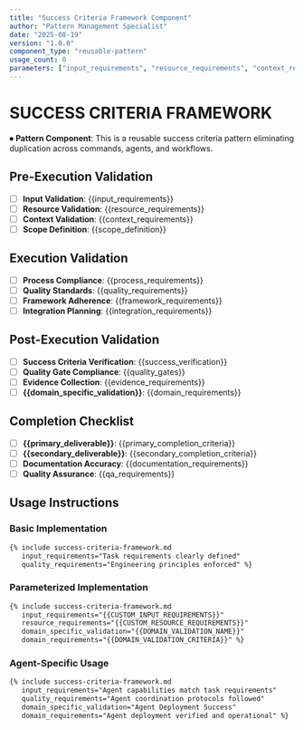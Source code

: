 ```yaml
---
title: "Success Criteria Framework Component"
author: "Pattern Management Specialist"
date: "2025-08-19"
version: "1.0.0"
component_type: "reusable-pattern"
usage_count: 0
parameters: ["input_requirements", "resource_requirements", "context_requirements", "domain_specific_validation"]
---
```


# SUCCESS CRITERIA FRAMEWORK

⏺ **Pattern Component**: This is a reusable success criteria pattern eliminating duplication across commands, agents, and workflows.

## Pre-Execution Validation
- [ ] **Input Validation**: {{input_requirements}}
- [ ] **Resource Validation**: {{resource_requirements}}
- [ ] **Context Validation**: {{context_requirements}}
- [ ] **Scope Definition**: {{scope_definition}}

## Execution Validation
- [ ] **Process Compliance**: {{process_requirements}}
- [ ] **Quality Standards**: {{quality_requirements}}
- [ ] **Framework Adherence**: {{framework_requirements}}
- [ ] **Integration Planning**: {{integration_requirements}}

## Post-Execution Validation
- [ ] **Success Criteria Verification**: {{success_verification}}
- [ ] **Quality Gate Compliance**: {{quality_gates}}
- [ ] **Evidence Collection**: {{evidence_requirements}}
- [ ] **{{domain_specific_validation}}**: {{domain_requirements}}

## Completion Checklist
- [ ] **{{primary_deliverable}}**: {{primary_completion_criteria}}
- [ ] **{{secondary_deliverable}}**: {{secondary_completion_criteria}}
- [ ] **Documentation Accuracy**: {{documentation_requirements}}
- [ ] **Quality Assurance**: {{qa_requirements}}

## Usage Instructions

### Basic Implementation
```markdown
{% include success-criteria-framework.md 
   input_requirements="Task requirements clearly defined"
   quality_requirements="Engineering principles enforced" %}
```

### Parameterized Implementation
```markdown
{% include success-criteria-framework.md 
   input_requirements="{{CUSTOM_INPUT_REQUIREMENTS}}"
   resource_requirements="{{CUSTOM_RESOURCE_REQUIREMENTS}}"
   domain_specific_validation="{{DOMAIN_VALIDATION_NAME}}"
   domain_requirements="{{DOMAIN_VALIDATION_CRITERIA}}" %}
```

### Agent-Specific Usage
```markdown
{% include success-criteria-framework.md 
   input_requirements="Agent capabilities match task requirements"
   quality_requirements="Agent coordination protocols followed"
   domain_specific_validation="Agent Deployment Success"
   domain_requirements="Agent deployment verified and operational" %}
```